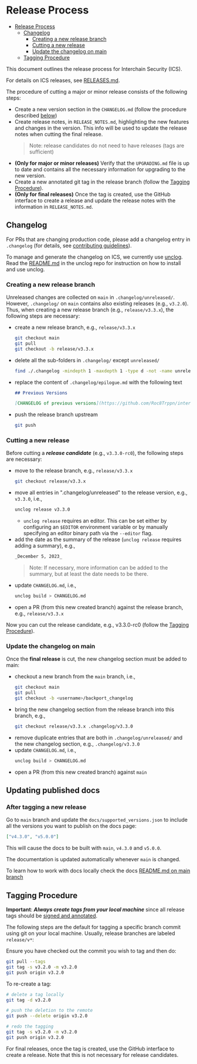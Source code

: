 # Release Process

- [Release Process](#release-process)
  - [Changelog](#changelog)
    - [Creating a new release branch](#creating-a-new-release-branch)
    - [Cutting a new release](#cutting-a-new-release)
    - [Update the changelog on main](#update-the-changelog-on-main)
  - [Tagging Procedure](#tagging-procedure)

This document outlines the release process for Interchain Security (ICS).

For details on ICS releases, see [RELEASES.md](./RELEASES.md).

The procedure of cutting a major or minor release consists of the following steps:

- Create a new version section in the `CHANGELOG.md` (follow the procedure described [below](#changelog))
- Create release notes, in `RELEASE_NOTES.md`, highlighting the new features and changes in the version.
  This info will be used to update the release notes when cutting the final release.
  > Note: release candidates do not need to have releases (tags are sufficient)
- **(Only for major or minor releases)** Verify that the `UPGRADING.md` file is up
  to date and contains all the necessary information for upgrading to the new version.
- Create a new annotated git tag in the release branch (follow the [Tagging Procedure](#tagging-procedure)).
- **(Only for final releases)** Once the tag is created, use the GitHub interface
  to create a release and update the release notes with the information in `RELEASE_NOTES.md`.

## Changelog

For PRs that are changing production code, please add a changelog entry in `.changelog` (for details, see [contributing guidelines](./CONTRIBUTING.md#changelog)).

To manage and generate the changelog on ICS, we currently use [unclog](https://github.com/informalsystems/unclog).
Read the [README.md](https://github.com/informalsystems/unclog#readme) in the unclog repo for instruction on how to install and use unclog.

### Creating a new release branch

Unreleased changes are collected on `main` in `.changelog/unreleased/`.
However, `.changelog/` on `main` contains also existing releases (e.g., `v3.2.0`).
Thus, when creating a new release branch (e.g., `release/v3.3.x`), the following steps are necessary:

- create a new release branch, e.g., `release/v3.3.x`
  ```bash
  git checkout main
  git pull
  git checkout -b release/v3.3.x
  ```
- delete all the sub-folders in `.changelog/` except `unreleased/`
  ```bash
  find ./.changelog -mindepth 1 -maxdepth 1 -type d -not -name unreleased | xargs rm -r
  ```
- replace the content of `.changelog/epilogue.md` with the following text

  ```md
  ## Previous Versions

  [CHANGELOG of previous versions](https://github.com/Roc8Trppn/interchain-security/blob/main/CHANGELOG.md)
  ```

- push the release branch upstream
  ```bash
  git push
  ```

### Cutting a new release

Before cutting a _**release candidate**_ (e.g., `v3.3.0-rc0`), the following steps are necessary:

- move to the release branch, e.g., `release/v3.3.x`
  ```bash
  git checkout release/v3.3.x
  ```
- move all entries in ".changelog/unreleased" to the release version, e.g., `v3.3.0`, i.e.,
  ```bash
  unclog release v3.3.0
  ```
  - `unclog release` requires an editor. This can be set either by configuring
    an `$EDITOR` environment variable or by manually specifying an editor binary path
    via the `--editor` flag.
- add the date as the summary of the release (`unclog release` requires adding a summary), e.g.,
  ```md
  _December 5, 2023_
  ```
  > Note: If necessary, more information can be added to the summary, but at least the date needs to be there.
- update `CHANGELOG.md`, i.e.,
  ```bash
  unclog build > CHANGELOG.md
  ```
- open a PR (from this new created branch) against the release branch, e.g., `release/v3.3.x`

Now you can cut the release candidate, e.g., v3.3.0-rc0 (follow the [Tagging Procedure](#tagging-procedure)).

### Update the changelog on main

Once the **final release** is cut, the new changelog section must be added to main:

- checkout a new branch from the `main` branch, i.e.,
  ```bash
  git checkout main
  git pull
  git checkout -b <username>/backport_changelog
  ```
- bring the new changelog section from the release branch into this branch, e.g.,
  ```bash
  git checkout release/v3.3.x .changelog/v3.3.0
  ```
- remove duplicate entries that are both in `.changelog/unreleased/` and the new changelog section, e.g., `.changelog/v3.3.0`
- update `CHANGELOG.md`, i.e.,
  ```bash
  unclog build > CHANGELOG.md
  ```
- open a PR (from this new created branch) against `main`

## Updating published docs

### After tagging a new release

Go to `main` branch and update the `docs/supported_versions.json` to include all the versions you want to publish on the docs page:

```json
["v4.3.0", "v5.0.0"]
```

This will cause the docs to be built with `main`, `v4.3.0` and `v5.0.0`.

The documentation is updated automatically whenever `main` is changed.

To learn how to work with docs locally check the docs [README.md on main branch](https://github.com/Roc8Trppn/interchain-security/blob/main/docs/README.md)

## Tagging Procedure

**Important**: _**Always create tags from your local machine**_ since all release
tags should be [signed and annotated](https://docs.github.com/en/authentication/managing-commit-signature-verification/signing-commits).

The following steps are the default for tagging a specific branch commit using git
on your local machine. Usually, release branches are labeled `release/v*`:

Ensure you have checked out the commit you wish to tag and then do:

```bash
git pull --tags
git tag -s v3.2.0 -m v3.2.0
git push origin v3.2.0
```

To re-create a tag:

```bash
# delete a tag locally
git tag -d v3.2.0

# push the deletion to the remote
git push --delete origin v3.2.0

# redo the tagging
git tag -s v3.2.0 -m v3.2.0
git push origin v3.2.0
```

For final releases, once the tag is created, use the GitHub interface to create a release.
Note that this is not necessary for release candidates.
